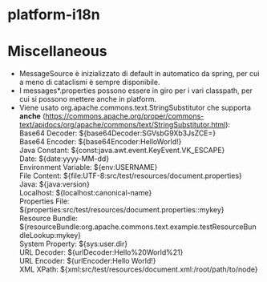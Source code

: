 # platform-i18n

# Miscellaneous

- MessageSource è inizializzato di default in automatico da spring, per cui a meno di cataclismi è sempre disponibile.
- I messages*.properties possono essere in giro per i vari classpath, per cui si possono mettere anche in platform.
- Viene usato org.apache.commons.text.StringSubstitutor che supporta **anche** (https://commons.apache.org/proper/commons-text/apidocs/org/apache/commons/text/StringSubstitutor.html):  
  Base64 Decoder:        ${base64Decoder:SGVsbG9Xb3JsZCE=}  
  Base64 Encoder:        ${base64Encoder:HelloWorld!}  
  Java Constant:         ${const:java.awt.event.KeyEvent.VK_ESCAPE}  
  Date:                  ${date:yyyy-MM-dd}  
  Environment Variable:  ${env:USERNAME}  
  File Content:          ${file:UTF-8:src/test/resources/document.properties}  
  Java:                  ${java:version}  
  Localhost:             ${localhost:canonical-name}  
  Properties File:       ${properties:src/test/resources/document.properties::mykey}  
  Resource Bundle:       ${resourceBundle:org.apache.commons.text.example.testResourceBundleLookup:mykey}  
  System Property:       ${sys:user.dir}  
  URL Decoder:           ${urlDecoder:Hello%20World%21}  
  URL Encoder:           ${urlEncoder:Hello World!}  
  XML XPath:             ${xml:src/test/resources/document.xml:/root/path/to/node}



